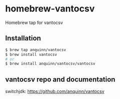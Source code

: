 # homebrew-vantocsv
Homebrew tap for vantocsv

## Installation
```bash
$ brew tap anquinn/vantocsv
$ brew install vantocsv
# or
$ brew install anquinn/vantocsv/vantocsv
```

## vantocsv repo and documentation

switchjdk: https://github.com/anquinn/vantocsv
